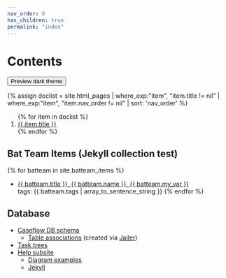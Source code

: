 ```yaml
---
nav_order: 0
has_children: true
permalink: "index"
---
```


# Contents

<p>
  <button class="btn js-toggle-dark-mode">Preview dark theme</button>
  <script>
    const toggleDarkMode = document.querySelector('.js-toggle-dark-mode');
    jtd.addEvent(toggleDarkMode, 'click', function() {
      if (jtd.getTheme() === 'dark') {
        jtd.setTheme('light');
        toggleDarkMode.textContent = 'Preview dark theme';
      } else {
        jtd.setTheme('dark');
        toggleDarkMode.textContent = 'Return to the light side';
      }
    });
  </script>
</p>

{% assign doclist = site.html_pages | where_exp:"item", "item.title != nil" | where_exp:"item", "item.nav_order != nil" | sort: 'nav_order'  %}
<ol>
{% for item in doclist %}
    <li><a href="{{ site.url }}{{ site.baseurl }}{{ item.url }}">{{ item.title }}</a></li>
{% endfor %}
</ol>


## Bat Team Items (Jekyll collection test)
{% for batteam in site.batteam_items %}
  - <a href="{{ site.baseurl }}{{ batteam.url }}">{{ batteam.title }},
      {{ batteam.name }}, {{ batteam.my_var }}
    </a>
    <br/>tags: {{ batteam.tags | array_to_sentence_string }}
{% endfor %}

## Database
* [Caseflow DB schema](schema/db_schema)
  - [Table associations](schema/html/) (created via [Jailer](https://github.com/Wisser/Jailer))
* [Task trees](task_trees/index.html)
* [Help subsite](help/index.html)
  - [Diagram examples](help/diagrams)
  - [Jekyll](help/jekyll)
